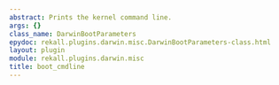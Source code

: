 ```yaml
---
abstract: Prints the kernel command line.
args: {}
class_name: DarwinBootParameters
epydoc: rekall.plugins.darwin.misc.DarwinBootParameters-class.html
layout: plugin
module: rekall.plugins.darwin.misc
title: boot_cmdline
---
```


